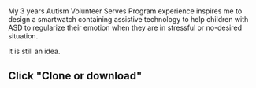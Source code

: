### 

My 3 years Autism Volunteer Serves Program experience inspires me to design a smartwatch containing assistive technology to help children with ASD to regularize their emotion when they are in stressful or no-desired situation.

It is still an idea.


## Click "Clone or download"
